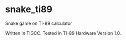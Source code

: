 # snake_ti89
Snake game on TI-89 calculator

Written in TIGCC.
Tested in TI-89 Hardware Version 1.0.
